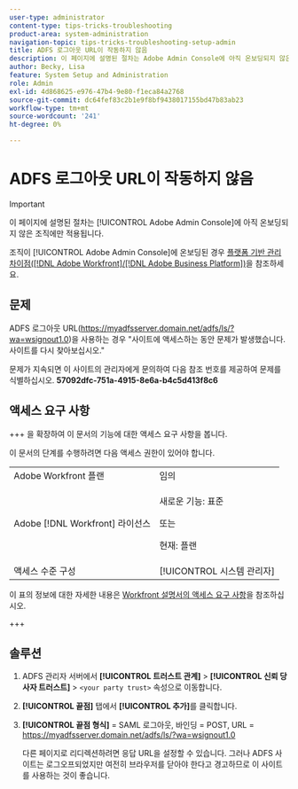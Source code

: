```yaml
---
user-type: administrator
content-type: tips-tricks-troubleshooting
product-area: system-administration
navigation-topic: tips-tricks-troubleshooting-setup-admin
title: ADFS 로그아웃 URL이 작동하지 않음
description: 이 페이지에 설명된 절차는 Adobe Admin Console에 아직 온보딩되지 않은 조직에만 적용됩니다.
author: Becky, Lisa
feature: System Setup and Administration
role: Admin
exl-id: 4d868625-e976-47b4-9e80-f1eca84a2768
source-git-commit: dc64fef83c2b1e9f8bf9438017155bd47b83ab23
workflow-type: tm+mt
source-wordcount: '241'
ht-degree: 0%

---
```


# ADFS 로그아웃 URL이 작동하지 않음

<!-- Audited: 1/2024 -->

>[!IMPORTANT]
>
>이 페이지에 설명된 절차는 [!UICONTROL Adobe Admin Console]에 아직 온보딩되지 않은 조직에만 적용됩니다.
>
>조직이 [!UICONTROL Adobe Admin Console]에 온보딩된 경우 [플랫폼 기반 관리 차이점([!DNL Adobe Workfront]/[!DNL Adobe Business Platform])](../../administration-and-setup/get-started-wf-administration/actions-in-admin-console.md)을 참조하세요.

## 문제

ADFS 로그아웃 URL(https://myadfsserver.domain.net/adfs/ls/?wa=wsignout1.0)을 사용하는 경우 &quot;사이트에 액세스하는 동안 문제가 발생했습니다. 사이트를 다시 찾아보십시오.&quot;

문제가 지속되면 이 사이트의 관리자에게 문의하여 다음 참조 번호를 제공하여 문제를 식별하십시오. **57092dfc-751a-4915-8e6a-b4c5d413f8c6**

## 액세스 요구 사항

+++ 을 확장하여 이 문서의 기능에 대한 액세스 요구 사항을 봅니다.

이 문서의 단계를 수행하려면 다음 액세스 권한이 있어야 합니다.

<table style="table-layout:auto"> 
 <col> 
 <col> 
 <tbody> 
  <tr> 
   <td role="rowheader">Adobe Workfront 플랜</td> 
   <td>임의</td> 
  </tr> 
  <tr> 
   <td role="rowheader">Adobe [!DNL Workfront] 라이선스</td> 
   <td> 
   <p>새로운 기능: 표준</p>
   또는
   <p>현재: 플랜</p></td> 
  </tr> 
  <tr> 
   <td role="rowheader">액세스 수준 구성</td> 
   <td>[!UICONTROL 시스템 관리자]</td>  
  </tr> 
 </tbody> 
</table>

이 표의 정보에 대한 자세한 내용은 [Workfront 설명서의 액세스 요구 사항](/help/quicksilver/administration-and-setup/add-users/access-levels-and-object-permissions/access-level-requirements-in-documentation.md)을 참조하십시오.

+++

## 솔루션

1. ADFS 관리자 서버에서 **[!UICONTROL 트러스트 관계]** > **[!UICONTROL 신뢰 당사자 트러스트]** > `<your party trust>` 속성으로 이동합니다.

1. **[!UICONTROL 끝점]** 탭에서 **[!UICONTROL 추가]**&#x200B;를 클릭합니다.

1. **[!UICONTROL 끝점 형식]** = SAML 로그아웃, 바인딩 = POST, URL = https://myadfsserver.domain.net/adfs/ls/?wa=wsignout1.0

   다른 페이지로 리디렉션하려면 응답 URL을 설정할 수 있습니다. 그러나 ADFS 사이트는 로그오프되었지만 여전히 브라우저를 닫아야 한다고 경고하므로 이 사이트를 사용하는 것이 좋습니다.
